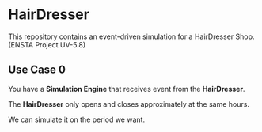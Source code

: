 # HairDresser
This repository contains an event-driven simulation for a HairDresser Shop. (ENSTA Project UV-5.8)

## Use Case 0
You have a __Simulation Engine__ that receives event from the __HairDresser__.

The __HairDresser__ only opens and closes approximately at the same hours.

We can simulate it on the period we want.